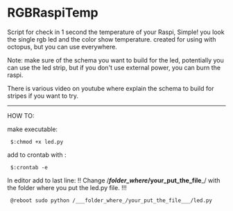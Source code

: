 # RGBRaspiTemp

Script for check in 1 second the temperature of your Raspi, Simple! you look the single rgb led and the color show temperature. 
created for using with octopus, but you can use everywhere.

Note: make sure of the schema you want to build for the led, potentially you can use the led strip, but if you don't use external power,
you can burn the raspi. 

There is various video on youtube where explain the schema to build for stripes if you want to try.

-------------------------------------------------------------
 HOW TO:

  make executable:
  
     $:chmod +x led.py

  add to crontab with :
  
     $:crontab -e

  In editor add to last line:  !! Change /___folder_where_/your_put_the_file___/ with the folder
                                  where you put the led.py file. !!!

     @reboot sudo python /___folder_where_/your_put_the_file___/led.py       

